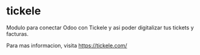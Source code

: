 # tickele
Modulo para conectar Odoo con Tickele y asi poder digitalizar tus tickets y facturas.

Para mas informacion, visita https://tickele.com/
